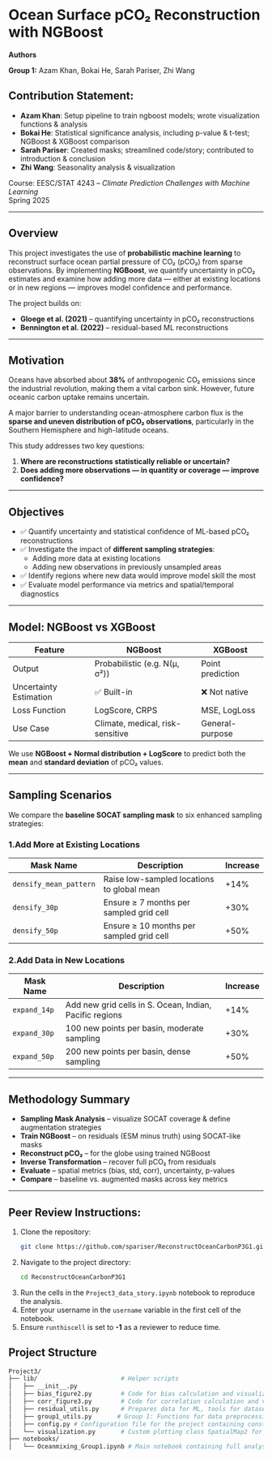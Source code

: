 # Ocean Surface pCO₂ Reconstruction with NGBoost

**Authors** 

**Group 1:** Azam Khan, Bokai He, Sarah Pariser, Zhi Wang

## Contribution Statement:

- **Azam Khan**: Setup pipeline to train ngboost models; wrote visualization functions & analysis
- **Bokai He**: Statistical significance analysis, including p-value & t-test; NGBoost & XGBoost comparison
- **Sarah Pariser**: Created masks; streamlined code/story; contributed to introduction & conclusion
- **Zhi Wang**: Seasonality analysis & visualization



Course: EESC/STAT 4243 – *Climate Prediction Challenges with Machine Learning*  
Spring 2025

---

## Overview

This project investigates the use of **probabilistic machine learning** to reconstruct surface ocean partial pressure of CO₂ (pCO₂) from sparse observations. By implementing **NGBoost**, we quantify uncertainty in pCO₂ estimates and examine how adding more data — either at existing locations or in new regions — improves model confidence and performance.

The project builds on:
- **Gloege et al. (2021)** – quantifying uncertainty in pCO₂ reconstructions
- **Bennington et al. (2022)** – residual-based ML reconstructions

---

## Motivation

Oceans have absorbed about **38%** of anthropogenic CO₂ emissions since the industrial revolution, making them a vital carbon sink. However, future oceanic carbon uptake remains uncertain.

A major barrier to understanding ocean-atmosphere carbon flux is the **sparse and uneven distribution of pCO₂ observations**, particularly in the Southern Hemisphere and high-latitude oceans.

This study addresses two key questions:
1. **Where are reconstructions statistically reliable or uncertain?**
2. **Does adding more observations — in quantity or coverage — improve confidence?**

---

## Objectives

- ✅ Quantify uncertainty and statistical confidence of ML-based pCO₂ reconstructions  
- ✅ Investigate the impact of **different sampling strategies**:
  - Adding more data at existing locations
  - Adding new observations in previously unsampled areas  
- ✅ Identify regions where new data would improve model skill the most  
- ✅ Evaluate model performance via metrics and spatial/temporal diagnostics

---

## Model: NGBoost vs XGBoost

| Feature                    | NGBoost                          | XGBoost                    |
|---------------------------|----------------------------------|----------------------------|
| Output                    | Probabilistic (e.g. N(μ, σ²))    | Point prediction           |
| Uncertainty Estimation    | ✅ Built-in                      | ❌ Not native              |
| Loss Function             | LogScore, CRPS                   | MSE, LogLoss               |
| Use Case                  | Climate, medical, risk-sensitive | General-purpose            |

We use **NGBoost + Normal distribution + LogScore** to predict both the **mean** and **standard deviation** of pCO₂ values.

---

## Sampling Scenarios

We compare the **baseline SOCAT sampling mask** to six enhanced sampling strategies:

### 1.Add More at Existing Locations

| Mask Name              | Description                                     | Increase |
|------------------------|-------------------------------------------------|----------|
| `densify_mean_pattern` | Raise low-sampled locations to global mean      | +14%     |
| `densify_30p`          | Ensure ≥ 7 months per sampled grid cell         | +30%     |
| `densify_50p`          | Ensure ≥ 10 months per sampled grid cell        | +50%     |

### 2.Add Data in New Locations

| Mask Name      | Description                                             | Increase |
|----------------|---------------------------------------------------------|----------|
| `expand_14p`   | Add new grid cells in S. Ocean, Indian, Pacific regions | +14%     |
| `expand_30p`   | 100 new points per basin, moderate sampling             | +30%     |
| `expand_50p`   | 200 new points per basin, dense sampling                | +50%     |

---

## Methodology Summary

- **Sampling Mask Analysis** – visualize SOCAT coverage & define augmentation strategies  
- **Train NGBoost** – on residuals (ESM minus truth) using SOCAT-like masks  
- **Reconstruct pCO₂** – for the globe using trained NGBoost  
- **Inverse Transformation** – recover full pCO₂ from residuals  
- **Evaluate** – spatial metrics (bias, std, corr), uncertainty, p-values  
- **Compare** – baseline vs. augmented masks across key metrics

---

## Peer Review Instructions:

1. Clone the repository:
    ```bash
    git clone https://github.com/spariser/ReconstructOceanCarbonP3G1.git
    ```
2. Navigate to the project directory:
    ```bash
    cd ReconstructOceanCarbonP3G1
    ```
3. Run the cells in the `Project3_data_story.ipynb` notebook to reproduce the analysis.
4. Enter your username in the `username` variable in the first cell of the notebook.
5. Ensure `runthiscell` is set to **-1** as a reviewer to reduce time.



## **Project Structure**


```bash
Project3/
├── lib/                       # Helper scripts
│   ├── __init__.py
│   ├── bias_figure2.py        # Code for bias calculation and visualization
│   ├── corr_figure3.py        # Code for correlation calculation and visualization
│   ├── residual_utils.py      # Prepares data for ML, tools for dataset splitting, model evaluation, and saving files.
│   ├── group1_utils.py       # Group 1: Functions for data preprocessing, including loading and cleaning data, and creating training and test datasets.
│   ├── config.py # Configuration file for the project containing constants
│   └── visualization.py       # Custom plotting class SpatialMap2 for creating high-quality spatial visualizations with colorbars and map features using Cartopy and Matplotlib.
├── notebooks/
│   └── Oceanmixing_Group1.ipynb # Main notebook containing full analysis & data story
```

